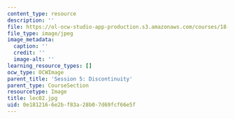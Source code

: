 ```yaml
---
content_type: resource
description: ''
file: https://ol-ocw-studio-app-production.s3.amazonaws.com/courses/18-01sc-single-variable-calculus-fall-2010/0e1812166e2bf83a28b07d69fcf66e5f_lec02.jpg
file_type: image/jpeg
image_metadata:
  caption: ''
  credit: ''
  image-alt: ''
learning_resource_types: []
ocw_type: OCWImage
parent_title: 'Session 5: Discontinuity'
parent_type: CourseSection
resourcetype: Image
title: lec02.jpg
uid: 0e181216-6e2b-f83a-28b0-7d69fcf66e5f
---
```

